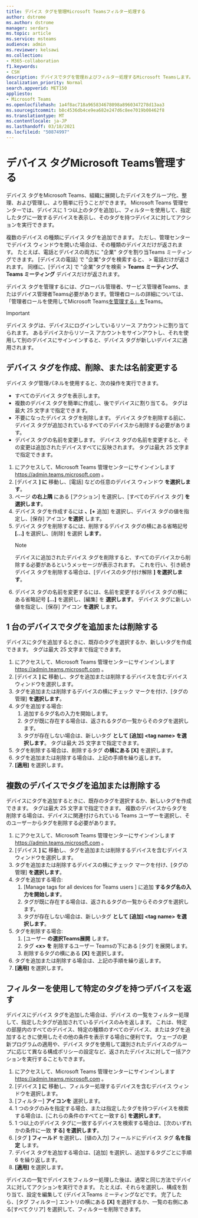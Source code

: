 ```yaml
---
title: デバイス タグを管理Microsoft Teamsフィルター処理する
author: dstrome
ms.author: dstrome
manager: serdars
ms.topic: article
ms.service: msteams
audience: admin
ms.reviewer: kelsawi
ms.collection:
- M365-collaboration
f1.keywords:
- CSH
description: デバイスでタグを管理およびフィルター処理するMicrosoft Teamsします。
localization_priority: Normal
search.appverid: MET150
appliesto:
- Microsoft Teams
ms.openlocfilehash: 1a4f8ac718a965834678098a8960347278d13aa3
ms.sourcegitcommit: b8c4536db4ce9ea682e247d6c8ee7019b08462f8
ms.translationtype: MT
ms.contentlocale: ja-JP
ms.lasthandoff: 03/18/2021
ms.locfileid: "50874997"
---
```

# <a name="manage-microsoft-teams-device-tags"></a>デバイス タグMicrosoft Teams管理する

デバイス タグをMicrosoft Teams、組織に展開したデバイスをグループ化、整理、および管理し、より簡単に行うことができます。 Microsoft Teams 管理センターでは、デバイスに 1 つ以上のタグを追加し、フィルターを使用して、指定したタグに一致するデバイスを表示し、そのタグを持つデバイスに対してアクションを実行できます。

複数のデバイス の種類にデバイス タグを追加できます。 ただし、管理センターでデバイス ウィンドウを開いた場合は、その種類のデバイスだけが返されます。 たとえば、電話とデバイスの両方に "企業" タグを割り当Teams ミーティングできます。 [デバイスの電話] で "企業"タグを検索すると、  >  電話だけが返されます。 同様に、[デバイス] で "企業"タグを検索  >  **Teams ミーティング、Teams ミーティング** デバイスだけが返されます。

デバイス タグを管理するには、グローバル管理者、サービス管理者Teams、またはデバイス管理者Teams必要があります。管理者ロールの詳細については、「管理者ロールを使用してMicrosoft Teams[を管理する」を](../using-admin-roles.md)Teams。

> [!IMPORTANT]
> デバイス タグは、デバイスにログインしているリソース アカウントに割り当てられます。 あるデバイスからリソース アカウントをサインアウトし、それを使用して別のデバイスにサインインすると、デバイス タグが新しいデバイスに適用されます。

## <a name="create-remove-or-rename-device-tags"></a>デバイス タグを作成、削除、または名前変更する

デバイス タグ管理パネルを使用すると、次の操作を実行できます。

- すべてのデバイス タグを表示します。
- 複数のデバイス タグを簡単に作成し、後でデバイスに割り当てる。 タグは最大 25 文字まで指定できます。
- 不要になったデバイス タグを削除します。 デバイス タグを削除する前に、デバイス タグが追加されているすべてのデバイスから削除する必要があります。
- デバイス タグの名前を変更します。 デバイス タグの名前を変更すると、その変更は追加されたデバイスすべてに反映されます。 タグは最大 25 文字まで指定できます。

1. にアクセスして、Microsoft Teams 管理センターにサインインします https://admin.teams.microsoft.com 。
2. [デバイス **] に** 移動し、[電話] などの任意のデバイス ウィンドウ **を選択します**。
3. ページ **の右上隅** にある [アクション] を選択し、[すべてのデバイス タグ] **を選択します**。
4. デバイス タグを作成するには **、[+** 追加] を選択し、デバイス タグの値を指定し、[保存] アイコン **を選択** します。
5. デバイス タグを削除するには、削除するデバイス タグの横にある省略記号 **[...]** を選択し、[削除] を選択 **します**。
    > [!NOTE]
    > デバイスに追加されたデバイス タグを削除すると、すべてのデバイスから削除する必要があるというメッセージが表示されます。 これを行い、引き続きデバイス タグを削除する場合は、[デバイスのタグ付け解除 **] を選択します**。
6. デバイス タグの名前を変更するには、名前を変更するデバイス タグの横にある省略記号 **[...]** を選択し、[編集] を **選択します**。 デバイス タグに新しい値を指定し、[保存] アイコン **を選択** します。

## <a name="add-or-remove-tags-on-a-single-device"></a>1 台のデバイスでタグを追加または削除する

デバイスにタグを追加するときに、既存のタグを選択するか、新しいタグを作成できます。 タグは最大 25 文字まで指定できます。

1. にアクセスして、Microsoft Teams 管理センターにサインインします https://admin.teams.microsoft.com 。
2. [デバイス **] に** 移動し、タグを追加または削除するデバイスを含むデバイス ウィンドウを選択します。
3. タグを追加または削除するデバイスの横にチェック マークを付け、[タグの管理] **を選択します**。
4. タグを追加する場合:
    1. 追加するタグ名の入力を開始します。
    2. タグが既に存在する場合は、返されるタグの一覧からそのタグを選択します。
    3. タグが存在しない場合は、新しいタグ **として [追加] \<tag name> を選択します**。 タグは最大 25 文字まで指定できます。
5. タグを削除する場合は、削除するタグ **の横にある [X]** を選択します。
6. タグを追加または削除する場合は、上記の手順を繰り返します。
7. **[適用]** を選択します。

## <a name="add-or-remove-tags-on-multiple-devices"></a>複数のデバイスでタグを追加または削除する

デバイスにタグを追加するときに、既存のタグを選択するか、新しいタグを作成できます。 タグは最大 25 文字まで指定できます。 複数のデバイスからタグを削除する場合は、デバイスに関連付けられている Teams ユーザーを選択し、そのユーザーからタグを削除する必要があります。

1. にアクセスして、Microsoft Teams 管理センターにサインインします https://admin.teams.microsoft.com 。
2. [デバイス **] に** 移動し、タグを追加または削除するデバイスを含むデバイス ウィンドウを選択します。
3. タグを追加または削除するデバイスの横にチェック マークを付け、[タグの管理] **を選択します**。
4. タグを追加する場合:
    1. [Manage tags for all devices for Teams users ] に追加 **するタグ名の入力を開始します**。
    2. タグが既に存在する場合は、返されるタグの一覧からそのタグを選択します。
    3. タグが存在しない場合は、新しいタグ **として [追加] \<tag name> を選択します**。
5. タグを削除する場合:
    1. [ユーザー **の選択Teams展開** します。
    2. タグ **\<x> を** 削除するユーザー Teamsの下にある [タグ] を展開します。
    3. 削除するタグの横にある **[X]** を選択します。
6. タグを追加または削除する場合は、上記の手順を繰り返します。
7. **[適用]** を選択します。

## <a name="use-filters-to-return-devices-with-a-specific-tag"></a>フィルターを使用して特定のタグを持つデバイスを返す

デバイスにデバイス タグを追加した場合は、デバイス の一覧をフィルター処理して、指定したタグが追加されているデバイスのみを返します。 これは、特定の部屋内のすべてのデバイス、特定の種類のすべてのデバイス、またはタグを追加するときに使用したその他の条件を表示する場合に便利です。 ウェーブの更新プログラムの適用や、デバイス タグを使用して識別されたデバイスのグループに応じて異なる構成ポリシーの設定など、返されたデバイスに対して一括アクションを実行することもできます。

1. にアクセスして、Microsoft Teams 管理センターにサインインします https://admin.teams.microsoft.com 。
2. [デバイス **] に** 移動し、フィルター処理するデバイスを含むデバイス ウィンドウを選択します。
3. [フィルター] **アイコンを** 選択します。
4. 1 つのタグのみを指定する場合、または指定したタグを持つデバイスを検索する場合は、[これらの条件のすべてと一致する] **を選択します**。
5. 1 つ以上のデバイス タグに一致するデバイスを検索する場合は、[次のいずれかの条件に一致 **する] を選択します**。
6. [タグ **] フィールド** を選択し、[値の入力] フィールドにデバイス タグ **名を指定** します。
7. デバイス タグを追加する場合は、[追加] を選択し、追加するタグごとに手順 6 を繰り返します。
8. **[適用]** を選択します。

デバイスの一覧でデバイスをフィルター処理した後は、通常と同じ方法でデバイスに対してアクションを実行できます。 たとえば、それらを選択し、構成を割り当て、設定を編集して (デバイスTeams ミーティングなどです。 完了したら、[タグ フィルター] エントリの横にある **[X]** を選択するか、一覧の右側にある[すべてクリア] を選択して、フィルターを削除できます。
